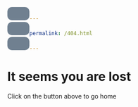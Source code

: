 ```yaml
---
permalink: /404.html
---
```


<html>
<head>
<style>
a:link, a:visited {
  background-color: slategray;
  color: snow;
  padding: 15px 25px;
  border-radius: 10px;
  text-align: center;
  text-decoration: none;
  display: inline-block;
  }

a:hover, a:active {
  background-color: lightslategray;
  }
  
body {
  background-color: black;
  }
  
h1 {
  color: white;
  text-align: center;
  }
  
p {
  color: white;
  text-align: center;
  }
</style>
</head>
<body>
<h1>It seems you are lost</h1>
<p>Click on the button above to go home</p>
</body>
</html>

